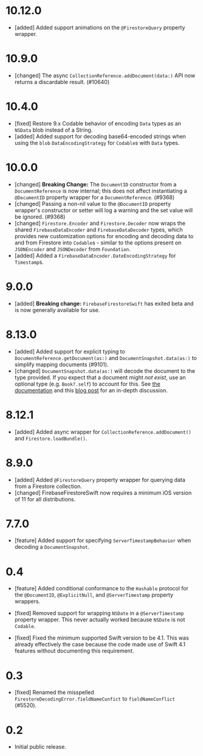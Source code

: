 # 10.12.0
- [added] Added support animations on the `@FirestoreQuery` property wrapper.

# 10.9.0
- [changed] The async `CollectionReference.addDocument(data:)` API now returns
  a discardable result. (#10640)

# 10.4.0
- [fixed] Restore 9.x Codable behavior of encoding `Data` types as an `NSData`
  blob instead of a String.
- [added] Added support for decoding base64-encoded strings when using the
  `blob` `DataEncodingStrategy` for `Codable`s with `Data` types.

# 10.0.0
- [changed] **Breaking Change:** The `DocumentID` constructor from a
  `DocumentReference` is now internal; this does not affect instantiating a
  `@DocumentID` property wrapper for a `DocumentReference`. (#9368)
- [changed] Passing a non-nil value to the `@DocumentID` property wrapper's
  constructor or setter will log a warning and the set value will be ignored.
  (#9368)
- [changed] `Firestore.Encoder` and `Firestore.Decoder` now wraps the shared
  `FirebaseDataEncoder` and `FirebaseDataDecoder` types, which provides new
  customization options for encoding and decoding data to and from Firestore
  into `Codable`s - similar to the options present on `JSONEncoder` and
  `JSONDecoder` from `Foundation`.
- [added] Added a `FirebaseDataEncoder.DateEncodingStrategy` for `Timestamp`s.

# 9.0.0
- [added] **Breaking change:** `FirebaseFirestoreSwift` has exited beta and is
  now generally available for use.

# 8.13.0
- [added] Added support for explicit typing to `DocumentReference.getDocument(as:)`
  and `DocumentSnapshot.data(as:)` to simplify mapping documents (#9101).
- [changed] `DocumentSnapshot.data(as:)` will decode the document to the type
  provided. If you expect that a document might *not exist*, use an optional
  type (e.g. `Book?.self`) to account for this. See
  [the documentation](https://firebase.google.com/docs/firestore/query-data/get-data#custom_objects)
  and this [blog post](https://peterfriese.dev/posts/firestore-codable-the-comprehensive-guide/#mapping-simple-types-using-codable)
  for an in-depth discussion.

# 8.12.1
- [added] Added async wrapper for `CollectionReference.addDocument()` and
  `Firestore.loadBundle()`.

# 8.9.0
- [added] Added `@FirestoreQuery` property wrapper for querying data from a
  Firestore collection.
- [changed] FirebaseFirestoreSwift now requires a minimum iOS version of 11 for
  all distributions.

# 7.7.0
- [feature] Added support for specifying `ServerTimestampBehavior` when
  decoding a `DocumentSnapshot`.

# 0.4
- [feature] Added conditional conformance to the `Hashable` protocol for the
  `@DocumentID`, `@ExplicitNull`, and `@ServerTimestamp` property wrappers.

- [fixed] Removed support for wrapping `NSDate` in a `@ServerTimestamp`
  property wrapper. This never actually worked because `NSDate` is not
  `Codable`.
- [fixed] Fixed the minimum supported Swift version to be 4.1. This was already
  effectively the case because the code made use of Swift 4.1 features without
  documenting this requirement.

# 0.3
- [fixed] Renamed the misspelled `FirestoreDecodingError.fieldNameConfict` to
  `fieldNameConflict` (#5520).

# 0.2
- Initial public release.
